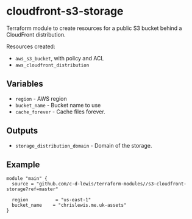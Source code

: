 # cloudfront-s3-storage

Terraform module to create resources for a public S3 bucket behind a CloudFront
distribution.

Resources created:

* `aws_s3_bucket`, with policy and ACL
* `aws_cloudfront_distribution`

## Variables

* `region` - AWS region
* `bucket_name` - Bucket name to use
* `cache_forever` - Cache files forever.

## Outputs

* `storage_distribution_domain` - Domain of the storage.

## Example

```hcl
module "main" {
  source = "github.com/c-d-lewis/terraform-modules//s3-cloudfront-storage?ref=master"

  region          = "us-east-1"
  bucket_name    = "chrislewis.me.uk-assets"
}
```

